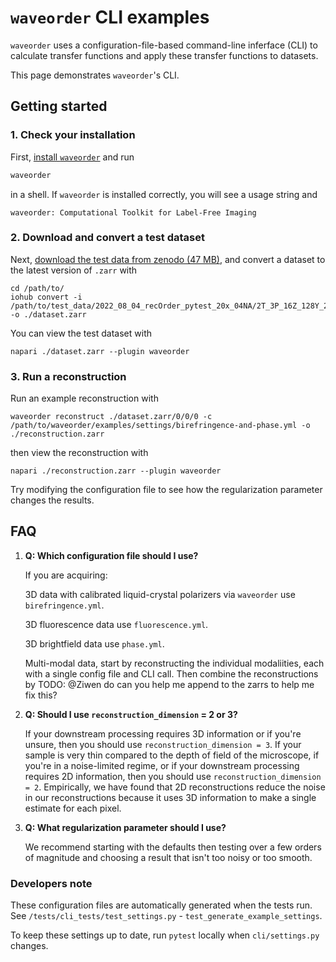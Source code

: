 # `waveorder` CLI examples

`waveorder` uses a configuration-file-based command-line inferface (CLI) to
calculate transfer functions and apply these transfer functions to datasets.

This page demonstrates `waveorder`'s CLI.

## Getting started

### 1. Check your installation
First, [install `waveorder`](../docs/software-installation-guide.md) and run
```bash
waveorder
```
in a shell. If `waveorder` is installed correctly, you will see a usage string and
```
waveorder: Computational Toolkit for Label-Free Imaging
```

### 2. Download and convert a test dataset
Next, [download the test data from zenodo (47 MB)](https://zenodo.org/record/6983916/files/recOrder_test_data.zip?download=1), and convert a dataset to the latest version of `.zarr` with
```
cd /path/to/
iohub convert -i /path/to/test_data/2022_08_04_recOrder_pytest_20x_04NA/2T_3P_16Z_128Y_256X_Kazansky_1/
-o ./dataset.zarr
```

You can view the test dataset with
```
napari ./dataset.zarr --plugin waveorder
```

### 3. Run a reconstruction
Run an example reconstruction with
```
waveorder reconstruct ./dataset.zarr/0/0/0 -c /path/to/waveorder/examples/settings/birefringence-and-phase.yml -o ./reconstruction.zarr
```
then view the reconstruction with
```
napari ./reconstruction.zarr --plugin waveorder
```

Try modifying the configuration file to see how the regularization parameter changes the results.

## FAQ
1. **Q: Which configuration file should I use?**

    If you are acquiring:

    3D data with calibrated liquid-crystal polarizers via `waveorder` use `birefringence.yml`.

    3D fluorescence data use `fluorescence.yml`.

    3D brightfield data use `phase.yml`.

    Multi-modal data, start by reconstructing the individual modaliities, each with a single config file and CLI call.
    Then combine the reconstructions by TODO: @Ziwen do can you help me append to the zarrs to help me fix this?

2. **Q: Should I use `reconstruction_dimension` = 2 or 3?**

    If your downstream processing requires 3D information or if you're unsure, then you should use `reconstruction_dimension = 3`. If your sample is very thin compared to the depth of field of the microscope, if you're in a noise-limited regime, or if your downstream processing requires 2D information, then you should use `reconstruction_dimension = 2`. Empirically, we have found that 2D reconstructions reduce the noise in our reconstructions because it uses 3D information to make a single  estimate for each pixel.

3. **Q: What regularization parameter should I use?**

    We recommend starting with the defaults then testing over a few orders of magnitude and choosing a result that isn't too noisy or too smooth.

### Developers note

These configuration files are automatically generated when the tests run. See `/tests/cli_tests/test_settings.py` - `test_generate_example_settings`.

To keep these settings up to date, run `pytest` locally when `cli/settings.py` changes.
